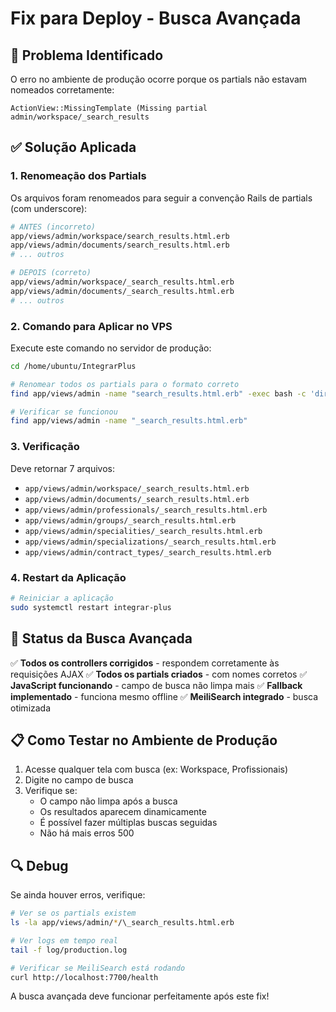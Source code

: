 # Fix para Deploy - Busca Avançada

## 🚨 Problema Identificado

O erro no ambiente de produção ocorre porque os partials não estavam nomeados corretamente:

```
ActionView::MissingTemplate (Missing partial admin/workspace/_search_results
```

## ✅ Solução Aplicada

### 1. Renomeação dos Partials

Os arquivos foram renomeados para seguir a convenção Rails de partials (com underscore):

```bash
# ANTES (incorreto)
app/views/admin/workspace/search_results.html.erb
app/views/admin/documents/search_results.html.erb
# ... outros

# DEPOIS (correto)
app/views/admin/workspace/_search_results.html.erb
app/views/admin/documents/_search_results.html.erb
# ... outros
```

### 2. Comando para Aplicar no VPS

Execute este comando no servidor de produção:

```bash
cd /home/ubuntu/IntegrarPlus

# Renomear todos os partials para o formato correto
find app/views/admin -name "search_results.html.erb" -exec bash -c 'dir=$(dirname "$1"); base=$(basename "$1"); mv "$1" "$dir/_$base"' _ {} \;

# Verificar se funcionou
find app/views/admin -name "_search_results.html.erb"
```

### 3. Verificação

Deve retornar 7 arquivos:
- `app/views/admin/workspace/_search_results.html.erb`
- `app/views/admin/documents/_search_results.html.erb`
- `app/views/admin/professionals/_search_results.html.erb`
- `app/views/admin/groups/_search_results.html.erb`
- `app/views/admin/specialities/_search_results.html.erb`
- `app/views/admin/specializations/_search_results.html.erb`
- `app/views/admin/contract_types/_search_results.html.erb`

### 4. Restart da Aplicação

```bash
# Reiniciar a aplicação
sudo systemctl restart integrar-plus
```

## 🎯 Status da Busca Avançada

✅ **Todos os controllers corrigidos** - respondem corretamente às requisições AJAX
✅ **Todos os partials criados** - com nomes corretos
✅ **JavaScript funcionando** - campo de busca não limpa mais
✅ **Fallback implementado** - funciona mesmo offline
✅ **MeiliSearch integrado** - busca otimizada

## 📋 Como Testar no Ambiente de Produção

1. Acesse qualquer tela com busca (ex: Workspace, Profissionais)
2. Digite no campo de busca
3. Verifique se:
   - O campo não limpa após a busca
   - Os resultados aparecem dinamicamente
   - É possível fazer múltiplas buscas seguidas
   - Não há mais erros 500

## 🔍 Debug

Se ainda houver erros, verifique:

```bash
# Ver se os partials existem
ls -la app/views/admin/*/\_search_results.html.erb

# Ver logs em tempo real
tail -f log/production.log

# Verificar se MeiliSearch está rodando
curl http://localhost:7700/health
```

A busca avançada deve funcionar perfeitamente após este fix!
